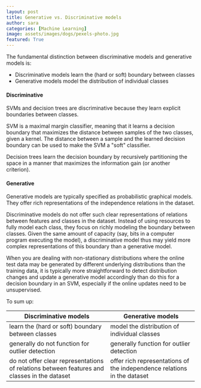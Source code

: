 ```yaml
---
layout: post
title: Generative vs. Discriminative models
author: sara
categories: [Machine Learning]
image: assets/images/dogs/pexels-photo.jpg
featured: True
---
```


The fundamental distinction between discriminative models and generative models is:

* Discriminative models learn the (hard or soft) boundary between classes
* Generative models model the distribution of individual classes

#### Discriminative

SVMs and decision trees are discriminative because they learn explicit boundaries between classes. 

SVM is a maximal margin classifier, meaning that it learns a decision boundary that maximizes the distance between samples of the two classes, given a kernel. The distance between a sample and the learned decision boundary can be used to make the SVM a "soft" classifier. 

Decision trees learn the decision boundary by recursively partitioning the space in a manner that maximizes the information gain (or another criterion).

#### Generative

Generative models are typically specified as probabilistic graphical models. They offer rich representations of the independence relations in the dataset.

Discriminative models do not offer such clear representations of relations between features and classes in the dataset. Instead of using resources to fully model each class, they focus on richly modeling the boundary between classes. Given the same amount of capacity (say, bits in a computer program executing the model), a discriminative model thus may yield more complex representations of this boundary than a generative model.

When you are dealing with non-stationary distributions where the online test data may be generated by different underlying distributions than the training data, it is typically more straightforward to detect distribution changes and update a generative model accordingly than do this for a decision boundary in an SVM, especially if the online updates need to be unsupervised. 

To sum up:

| Discriminative models | Generative models |
| ------------- | ------------- |
| learn the (hard or soft) boundary between classes  | model the distribution of individual classes  |
| generally do not function for outlier detection  | generally function for outlier detection  |
| do not offer clear representations of relations between features and classes in the dataset  | offer rich representations of the independence relations in the dataset  | 

